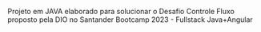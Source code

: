 Projeto em JAVA elaborado para solucionar o Desafio Controle Fluxo proposto pela DIO no Santander Bootcamp 2023 - Fullstack Java+Angular
